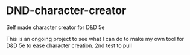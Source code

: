 # DND-character-creator
Self made character creator for D&amp;D 5e

This is an ongoing project to see what I can do to make my own tool for D&D 5e to ease character creation.
2nd test to pull
